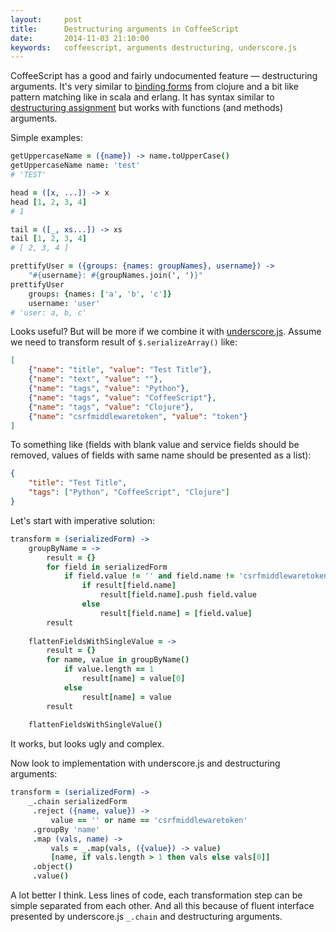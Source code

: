 ```yaml
---
layout:     post
title:      Destructuring arguments in CoffeeScript 
date:       2014-11-03 21:10:00
keywords:   coffeescript, arguments destructuring, underscore.js
---
```


CoffeeScript has a good and fairly undocumented feature &mdash; destructuring arguments. It's
very similar to [binding forms](http://clojure.org/special_forms#toc18) from clojure
and a bit like pattern matching like in scala and erlang. It has syntax similar to [destructuring assignment](http://coffeescript.org/#destructuring)
but works with functions (and methods) arguments.

Simple examples:

```coffeescript
getUppercaseName = ({name}) -> name.toUpperCase()
getUppercaseName name: 'test'
# 'TEST'

head = ([x, ...]) -> x
head [1, 2, 3, 4]
# 1

tail = ([_, xs...]) -> xs
tail [1, 2, 3, 4]
# [ 2, 3, 4 ]

prettifyUser = ({groups: {names: groupNames}, username}) ->
    "#{username}: #{groupNames.join(', ')}"
prettifyUser 
    groups: {names: ['a', 'b', 'c']}
    username: 'user'
# 'user: a, b, c'
```

Looks useful? But will be more if we combine it with
[underscore.js](http://underscorejs.org/). Assume we need to transform result of
`$.serializeArray()` like:

```json
[
    {"name": "title", "value": "Test Title"},
    {"name": "text", "value": ""},
    {"name": "tags", "value": "Python"},
    {"name": "tags", "value": "CoffeeScript"},
    {"name": "tags", "value": "Clojure"},
    {"name": "csrfmiddlewaretoken", "value": "token"}
]
```

To something like (fields with blank value and service fields should be removed, values of
fields with same name should be presented as a list):

```json
{
    "title": "Test Title",
    "tags": ["Python", "CoffeeScript", "Clojure"]
}
```

Let's start with imperative solution:

```coffeescript
transform = (serializedForm) ->
    groupByName = ->
        result = {}
        for field in serializedForm
            if field.value != '' and field.name != 'csrfmiddlewaretoken'
                if result[field.name]
                    result[field.name].push field.value
                else
                    result[field.name] = [field.value]
        result
    
    flattenFieldsWithSingleValue = ->
        result = {}
        for name, value in groupByName()
            if value.length == 1
                result[name] = value[0]
            else
                result[name] = value
        result
    
    flattenFieldsWithSingleValue()
```

It works, but looks ugly and complex.

Now look to implementation with underscore.js and destructuring arguments:

```coffeescript
transform = (serializedForm) ->
    _.chain serializedForm
     .reject ({name, value}) ->
         value == '' or name == 'csrfmiddlewaretoken'
     .groupBy 'name'
     .map (vals, name) ->
         vals = _.map(vals, ({value}) -> value)
         [name, if vals.length > 1 then vals else vals[0]]
     .object()
     .value()
```

A lot better I think. Less lines of code, each transformation step can be simple
separated from each other. And all this because of fluent interface presented by
underscore.js `_.chain` and destructuring arguments.
